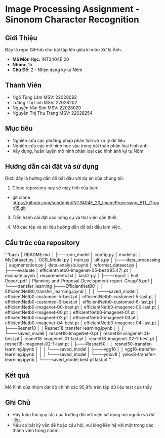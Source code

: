 # Image Processing Assignment - Sinonom Character Recognition

## Giới Thiệu

Đây là repo GitHub cho bài tập lớn giữa kì môn Xử lý Ảnh.

- **Mã Môn Học:** INT3404E 20
- **Nhóm:** 15
- **Chủ Đề:** 2 - Nhận dạng ký tự Nôm

## Thành Viên

- Ngô Tùng Lâm MSV: 22028092
- Lương Thị Linh MSV: 22028202
- Nguyễn Văn Sơn MSV: 22028020
- Nguyễn Thị Thu Trang MSV: 22028254

## Mục tiêu 
- Nghiên cứu các phương pháp phân tích và xử lý dữ liệu
- Nghiên cứu các mô hình học sâu trong bài toán phân loại hình ảnh
- Xây dựng, huấn luyện mô hình phân loại các hình ảnh ký tự Nôm

## Hướng dẫn cài đặt và sử dụng


Dưới đây là hướng dẫn để bắt đầu với dự án của chúng tôi:

1. Clone repository này về máy tính của bạn:

- git clone https://github.com/sondopin/INT3404E_20_ImageProcessing_BTL_Group15.git
 
3. Tiến hành cài đặt các công cụ và thư viện cần thiết.

4. Mở các tệp và tài liệu hướng dẫn để bắt đầu làm việc.

## Cấu trúc của repository
'''bash
│   README.md
│
├───cnn_model
│       config.py
│       model.pt
│       MyDataset.py
│       OCR_Model.py
│       train.py
│       ultis.py
│
├───data_processing
│       augmentation.py
│       data-analysis.ipynb
│       reformat_dataset.py
│
├───evaluate
│       efficientNetb0-imagenet-05-best(95.47).pt
│       evaluate.ipynb
│       requirements.txt
│       task2.py
│
├───report
│       Full Report.pdf
│       Planning-and-Proposal-Development-report-Group15.pdf
│
└───transfer_learning
    ├───EfficientNetB0
    │   │   EfficientNetB0_transfer_learning.ipynb
    │   │
    │   └───saved_model
    │           efficientNetb0-customed-5-best.pt
    │           efficientNetb0-customed-5-last.pt
    │           efficientNetb0-customed-6-best.pt
    │           efficientNetb0-customed-6-last.pt
    │           efficientNetb0-imagenet-00-best.pt
    │           efficientNetb0-imagenet-00-last.pt
    │           efficientNetb0-imagenet-00.pt
    │           efficientNetb0-imagenet-01.pt
    │           efficientNetb0-imagenet-02.pt
    │           efficientNetb0-imagenet-03.pt
    │           efficientNetb0-imagenet-04-best.pt
    │           efficientNetb0-imagenet-04-last.pt
    │
    ├───Resnet18
    │   │   Resnet18_transfer_learning.ipynb
    │   │
    │   └───saved_model
    │           resnet18-ImageNet-0.pt
    │           resnet18-imagenet-01-best.pt
    │           resnet18-imagenet-01-last.pt
    │           resnet18-imagenet-02-1-best.pt
    │           resnet18-imagenet-02-1-last.pt
    │
    ├───Resnet50
    │   │   resnet50-transfer-learning.ipynb
    │   │
    │   └───saved_model
    │
    ├───vgg16
    │   │   vgg16-transfer-learning.ipynb
    │   │
    │   └───saved_model
    │
    └───yolov8
        │   yolov8-transfer-learning.ipynb
        │
        └───saved_model
                best.pt
                last.pt
'''
## Kết quả
Mô hình của nhóm đạt độ chính xác 95,8% trên tập dữ liệu test của thầy

## Ghi Chú

- Hãy tuân thủ quy tắc của trường đối với việc sử dụng mã nguồn và dữ liệu.
- Nếu có bất kỳ vấn đề hoặc câu hỏi, vui lòng liên hệ với một trong các thành viên trong nhóm.
